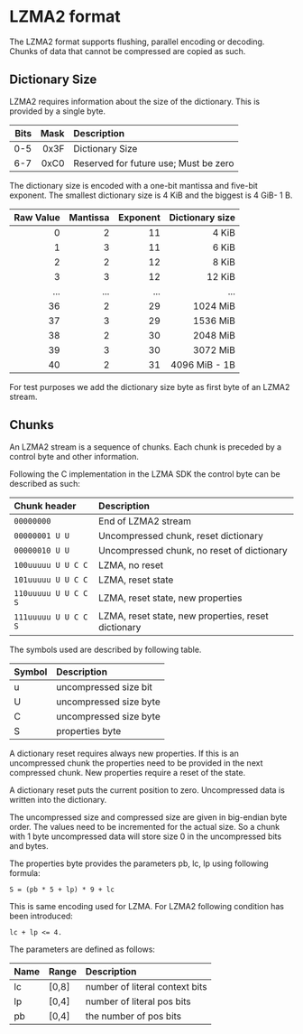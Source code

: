 # LZMA2 format

The LZMA2 format supports flushing, parallel encoding or decoding.
Chunks of data that cannot be compressed are copied as such.

## Dictionary Size

LZMA2 requires information about the size of the dictionary. This is
provided by a single byte. 

Bits | Mask | Description
----:|-----:|:------------------------------------------------
 0-5 | 0x3F | Dictionary Size
 6-7 | 0xC0 | Reserved for future use; Must be zero

The dictionary size is encoded with a one-bit mantissa and five-bit
exponent. The smallest dictionary size is 4 KiB and the biggest is 4 GiB- 1 B.

|Raw Value | Mantissa | Exponent | Dictionary size|
|---------:|---------:|---------:|---------------:|
|        0 |        2 |       11 |          4 KiB |
|        1 |        3 |       11 |          6 KiB |
|        2 |        2 |       12 |          8 KiB |
|        3 |        3 |       12 |         12 KiB |
|      ... |      ... |      ... |            ... |
|       36 |        2 |       29 |       1024 MiB |
|       37 |        3 |       29 |       1536 MiB |
|       38 |        2 |       30 |       2048 MiB |
|       39 |        3 |       30 |       3072 MiB |
|       40 |        2 |       31 |  4096 MiB - 1B |

For test purposes we add the dictionary size byte as first byte of an
LZMA2 stream.

## Chunks

An LZMA2 stream is a sequence of chunks. Each chunk is preceded by a
control byte and other information.

Following the C implementation in the LZMA SDK the control byte can be
described as such:

Chunk header         | Description
:------------------- | :--------------------------------------------------
`00000000`           | End of LZMA2 stream
`00000001 U U`       | Uncompressed chunk, reset dictionary
`00000010 U U`       | Uncompressed chunk, no reset of dictionary
`100uuuuu U U C C`   | LZMA, no reset
`101uuuuu U U C C`   | LZMA, reset state
`110uuuuu U U C C S` | LZMA, reset state, new properties
`111uuuuu U U C C S` | LZMA, reset state, new properties, reset dictionary

The symbols used are described by following table.

Symbol | Description
:----- | :--------------------
u      | uncompressed size bit
U      | uncompressed size byte
C      | uncompressed size byte
S      | properties byte

A dictionary reset requires always new properties. If this is an
uncompressed chunk the properties need to be provided in the next
compressed chunk. New properties require a reset of the state.

A dictionary reset puts the current position to zero. Uncompressed data
is written into the dictionary.

The uncompressed size and compressed size are given in big-endian byte order.
The values need to be incremented for the actual size. So a chunk with 1
byte uncompressed data will store size 0 in the uncompressed bits and bytes.

The properties byte provides the parameters pb, lc, lp using following
formula:

    S = (pb * 5 + lp) * 9 + lc

This is same encoding used for LZMA. For LZMA2 following condition has
been introduced:

    lc + lp <= 4.

The parameters are defined as follows:

Name  | Range  | Description
:---- | :----- | :------------------------------
lc    | [0,8]  | number of literal context bits
lp    | [0,4]  | number of literal pos bits
pb    | [0,4]  | the number of pos bits

